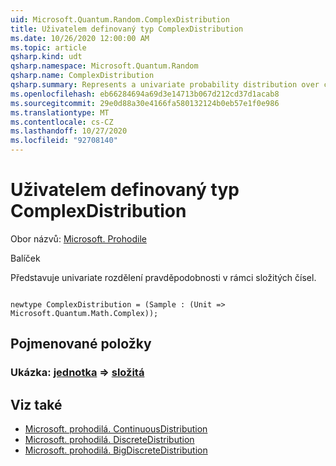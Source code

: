 ```yaml
---
uid: Microsoft.Quantum.Random.ComplexDistribution
title: Uživatelem definovaný typ ComplexDistribution
ms.date: 10/26/2020 12:00:00 AM
ms.topic: article
qsharp.kind: udt
qsharp.namespace: Microsoft.Quantum.Random
qsharp.name: ComplexDistribution
qsharp.summary: Represents a univariate probability distribution over complex numbers.
ms.openlocfilehash: eb66284694a69d3e14713b067d212cd37d1acab8
ms.sourcegitcommit: 29e0d88a30e4166fa580132124b0eb57e1f0e986
ms.translationtype: MT
ms.contentlocale: cs-CZ
ms.lasthandoff: 10/27/2020
ms.locfileid: "92708140"
---
```

# <a name="complexdistribution-user-defined-type"></a>Uživatelem definovaný typ ComplexDistribution

Obor názvů: [Microsoft. Prohodile](xref:Microsoft.Quantum.Random)

Balíček [](https://nuget.org/packages/)


Představuje univariate rozdělení pravděpodobnosti v rámci složitých čísel.

```qsharp

newtype ComplexDistribution = (Sample : (Unit => Microsoft.Quantum.Math.Complex));
```



## <a name="named-items"></a>Pojmenované položky

### <a name="sample--unit--complex"></a>Ukázka: [jednotka](xref:microsoft.quantum.lang-ref.unit) => [složitá](xref:Microsoft.Quantum.Math.Complex) 



## <a name="see-also"></a>Viz také

- [Microsoft. prohodilá. ContinuousDistribution](xref:Microsoft.Quantum.Random.ContinuousDistribution)
- [Microsoft. prohodilá. DiscreteDistribution](xref:Microsoft.Quantum.Random.DiscreteDistribution)
- [Microsoft. prohodilá. BigDiscreteDistribution](xref:Microsoft.Quantum.Random.BigDiscreteDistribution)